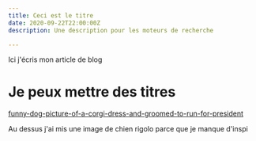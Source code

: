 ```yaml
---
title: Ceci est le titre
date: 2020-09-22T22:00:00Z
description: Une description pour les moteurs de recherche

---
```

Ici j'écris mon article de blog

# Je peux mettre des titres

[funny-dog-picture-of-a-corgi-dress-and-groomed-to-run-for-president](https://i.chzbgr.com/full/8984189184/h2BC4E157/funny-dog-picture-of-a-corgi-dress-and-groomed-to-run-for-president "funny-dog-picture-of-a-corgi-dress-and-groomed-to-run-for-president")

Au dessus j'ai mis une image de chien rigolo parce que je manque d'inspi